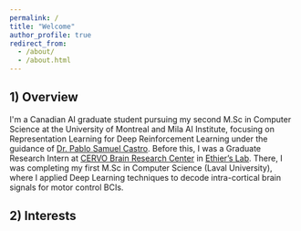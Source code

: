 ```yaml
---
permalink: /
title: "Welcome"
author_profile: true
redirect_from: 
  - /about/
  - /about.html
---
```


## 1) Overview 

I'm a Canadian AI graduate student pursuing my second M.Sc in Computer Science at the University of Montreal and Mila AI Institute, focusing on Representation Learning for Deep Reinforcement Learning under the guidance of [Dr. Pablo Samuel Castro](https://mila.quebec/en/person/pablo-samuel-castro/). Before this, I was a Graduate Research Intern at [CERVO Brain Research Center](https://cervo.ulaval.ca/en) in [Ethier’s Lab](https://scholar.google.ca/citations?user=9CzYcbAAAAAJ&hl=en). There, I was completing my first M.Sc in Computer Science (Laval University), where I applied Deep Learning techniques to decode intra-cortical brain signals for motor control BCIs. 

 


## 2) Interests 
 
